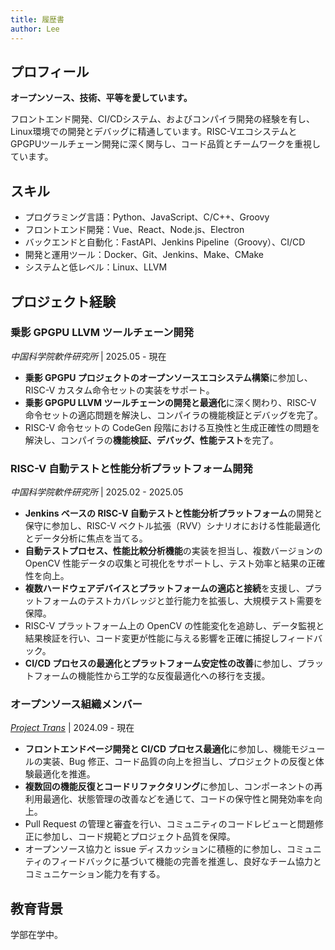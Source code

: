 ```yaml
---
title: 履歴書
author: Lee
---
```


## プロフィール

**オープンソース、技術、平等を愛しています。**

フロントエンド開発、CI/CDシステム、およびコンパイラ開発の経験を有し、Linux環境での開発とデバッグに精通しています。RISC-VエコシステムとGPGPUツールチェーン開発に深く関与し、コード品質とチームワークを重視しています。

## スキル

- プログラミング言語：Python、JavaScript、C/C++、Groovy
- フロントエンド開発：Vue、React、Node.js、Electron
- バックエンドと自動化：FastAPI、Jenkins Pipeline（Groovy）、CI/CD
- 開発と運用ツール：Docker、Git、Jenkins、Make、CMake
- システムと低レベル：Linux、LLVM

## プロジェクト経験

### 乗影 GPGPU LLVM ツールチェーン開発

_中国科学院軟件研究所_ | 2025.05 - 現在

- **乗影 GPGPU プロジェクトのオープンソースエコシステム構築**に参加し、RISC-V カスタム命令セットの実装をサポート。
- **乗影 GPGPU LLVM ツールチェーンの開発と最適化**に深く関わり、RISC-V 命令セットの適応問題を解決し、コンパイラの機能検証とデバッグを完了。
- RISC-V 命令セットの CodeGen 段階における互換性と生成正確性の問題を解決し、コンパイラの**機能検証、デバッグ、性能テスト**を完了。

### RISC-V 自動テストと性能分析プラットフォーム開発

_中国科学院軟件研究所_ | 2025.02 - 2025.05

- **Jenkins ベースの RISC-V 自動テストと性能分析プラットフォーム**の開発と保守に参加し、RISC-V ベクトル拡張（RVV）シナリオにおける性能最適化とデータ分析に焦点を当てる。
- **自動テストプロセス、性能比較分析機能**の実装を担当し、複数バージョンの OpenCV 性能データの収集と可視化をサポートし、テスト効率と結果の正確性を向上。
- **複数ハードウェアデバイスとプラットフォームの適応と接続**を支援し、プラットフォームのテストカバレッジと並行能力を拡張し、大規模テスト需要を保障。
- RISC-V プラットフォーム上の OpenCV の性能変化を追跡し、データ監視と結果検証を行い、コード変更が性能に与える影響を正確に捕捉しフィードバック。
- **CI/CD プロセスの最適化とプラットフォーム安定性の改善**に参加し、プラットフォームの機能性から工学的な反復最適化への移行を支援。

### オープンソース組織メンバー

_[Project Trans](https://github.com/project-trans)_ | 2024.09 - 現在

- **フロントエンドページ開発と CI/CD プロセス最適化**に参加し、機能モジュールの実装、Bug 修正、コード品質の向上を担当し、プロジェクトの反復と体験最適化を推進。
- **複数回の機能反復とコードリファクタリング**に参加し、コンポーネントの再利用最適化、状態管理の改善などを通じて、コードの保守性と開発効率を向上。
- Pull Request の管理と審査を行い、コミュニティのコードレビューと問題修正に参加し、コード規範とプロジェクト品質を保障。
- オープンソース協力と issue ディスカッションに積極的に参加し、コミュニティのフィードバックに基づいて機能の完善を推進し、良好なチーム協力とコミュニケーション能力を有する。

## 教育背景

学部在学中。

<!-- 其他不重要的经历，仅作记录。 -->

<!-- ### 小米社区 PK 台板块主持人

_小米社区_ | 2021.08 - 2023.12

- 作为**板块初始成员**，参与 **PK 台板块从 0 到 1 的搭建与用户增长**，负责内容策划、活动执行与用户运营，建立板块初期用户认知与活跃度。
- 独立策划并组织**主题 PK、评选活动等线上活动**，单场活动平均互动量超 2.6k，多次登上社区热门，显著提升板块曝光与用户参与。
- 通过**数据复盘与用户反馈分析**，持续优化内容形式与互动机制，实现从冷启动到稳定增长的运营闭环。
- 累计**创作内容 470+ 篇，累计互动量 122w+，平均互动量 2600+，单帖最高互动量达 2.8w+**，多次打造爆款内容。
- 参与用户需求调研，提出产品优化建议，协同产品与运营团队改进社区功能，提升用户体验与平台价值。 -->
